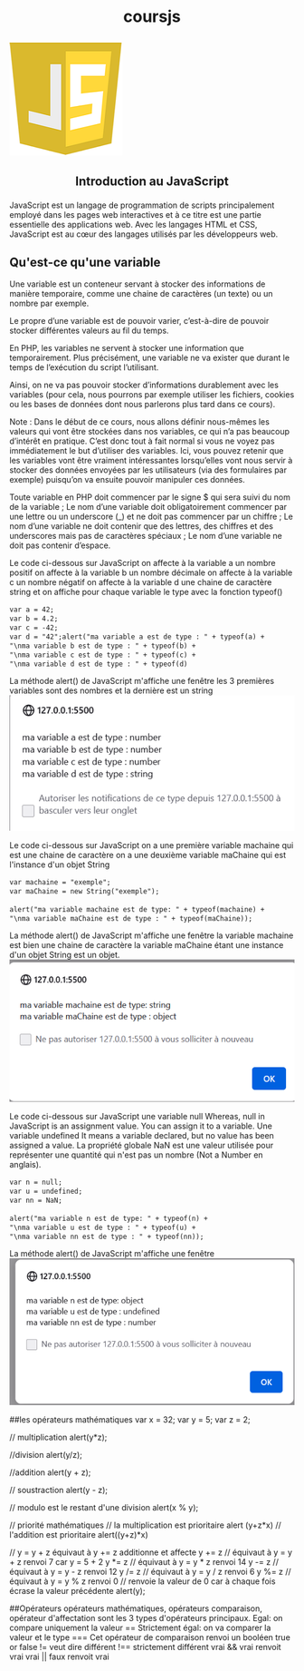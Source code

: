 # <p align ="center"> coursjs </p> 
![imageJavaScript](img/Javascript.png) 
 ## <p align ="center"> Introduction au JavaScript </p>  
 JavaScript est un langage de programmation de scripts principalement employé dans les pages web interactives et à ce titre est une partie essentielle des applications web. Avec les langages HTML et CSS, JavaScript est au cœur des langages utilisés par les développeurs web.



## Qu'est-ce qu'une variable
Une variable est un conteneur servant à stocker des informations de manière temporaire, comme une chaine de caractères (un texte) ou un nombre par exemple.

Le propre d’une variable est de pouvoir varier, c’est-à-dire de pouvoir stocker différentes valeurs au fil du temps.

En PHP, les variables ne servent à stocker une information que temporairement. Plus précisément, une variable ne va exister que durant le temps de l’exécution du script l’utilisant.

Ainsi, on ne va pas pouvoir stocker d’informations durablement avec les variables (pour cela, nous pourrons par exemple utiliser les fichiers, cookies ou les bases de données dont nous parlerons plus tard dans ce cours).

Note : Dans le début de ce cours, nous allons définir nous-mêmes les valeurs qui vont être stockées dans nos variables, ce qui n’a pas beaucoup d’intérêt en pratique. C’est donc tout à fait normal si vous ne voyez pas immédiatement le but d’utiliser des variables. Ici, vous pouvez retenir que les variables vont être vraiment intéressantes lorsqu’elles vont nous servir à stocker des données envoyées par les utilisateurs (via des formulaires par exemple) puisqu’on va ensuite pouvoir manipuler ces données.


Toute variable en PHP doit commencer par le signe $ qui sera suivi du nom de la variable ;
Le nom d’une variable doit obligatoirement commencer par une lettre ou un underscore (_) et ne doit pas commencer par un chiffre ;
Le nom d’une variable ne doit contenir que des lettres, des chiffres et des underscores mais pas de caractères spéciaux ;
Le nom d’une variable ne doit pas contenir d’espace.


Le code ci-dessous sur JavaScript
on affecte à la variable a un nombre positif
on affecte à la variable b un nombre décimale
on affecte à la variable c un nombre négatif
on affecte à la variable d une chaine de caractère string
et on affiche pour chaque variable le type avec la fonction typeof()
```
var a = 42;
var b = 4.2;
var c = -42;
var d = "42";alert("ma variable a est de type : " + typeof(a) +
"\nma variable b est de type : " + typeof(b) +
"\nma variable c est de type : " + typeof(c) +
"\nma variable d est de type : " + typeof(d)
```
La méthode alert() de JavaScript m'affiche une fenêtre
les 3 premières variables sont des nombres et la dernière est un string
![affichage](img/Capture.PNG)

Le code ci-dessous sur JavaScript
on a une première variable machaine qui est une chaine de caractère
on a une deuxième variable maChaine qui est l'instance d'un objet String
```
var machaine = "exemple";
var maChaine = new String("exemple");

alert("ma variable machaine est de type: " + typeof(machaine) + 
"\nma variable maChaine est de type : " + typeof(maChaine));

```
La méthode alert() de JavaScript m'affiche une fenêtre
la variable machaine est bien une chaine de caractère
la variable maChaine étant une instance d'un objet String est un objet.
![affichage](img/Capture2.PNG)

Le code ci-dessous sur  JavaScript
une variable null Whereas, null in JavaScript is an assignment value. You can assign it to a variable.
Une variable undefined It means a variable declared, but no value has been assigned a value.
La propriété globale NaN est une valeur utilisée pour représenter une quantité qui n'est pas un nombre (Not a Number en anglais).


```
var n = null;
var u = undefined;
var nn = NaN;

alert("ma variable n est de type: " + typeof(n) + 
"\nma variable u est de type : " + typeof(u) +
"\nma variable nn est de type : " + typeof(nn));
```
La méthode alert() de JavaScript m'affiche une fenêtre
![affichage](img/Capture3.PNG)

##les opérateurs mathématiques
var x = 32;
var y = 5;
var z = 2;

// multiplication
alert(y*z);

//division
alert(y/z);

//addition
alert(y + z);

// soustraction 
alert(y - z);

// modulo est le restant d'une division
alert(x % y);

// priorité mathématiques
// la multiplication est prioritaire
alert (y+z*x)
// l'addition est prioritaire
alert((y+z)*x)

// y = y + z équivaut à y += z additionne et affecte
y += z // équivaut à y = y + z renvoi 7 car y = 5 + 2
y *= z // équivaut à y = y * z renvoi 14
y -= z // équivaut à y = y - z renvoi 12
y /= z // équivaut à y = y / z renvoi 6
y %= z // équivaut à y = y % z renvoi 0
// renvoie la valeur de 0 car à chaque fois écrase la valeur précédente
alert(y);

##Opérateurs
opérateurs mathématiques, opérateurs comparaison, opérateur d'affectation sont les 3 types d'opérateurs principaux.
Egal: on compare uniquement la valeur ==
Strictement égal: on va comparer la valeur et le type ===
Cet opérateur de comparaison renvoi un booléen true or false
!= veut dire différent 
!== strictement différent
vrai && vrai renvoit vrai
vrai || faux renvoit vrai
